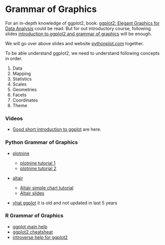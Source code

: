# Grammar of Graphics


For an in-depth knowledge of ggplot2, book: [ggplot2: Elegant Graphics for Data Analysis](https://ggplot2-book.org/index.html) could be read.
But for out introductory course, following slides [introduction to ggplot2 and grammar of graphics](../course-content/introduction-to-ggplot2.pdf) will be enough.


We will go over above slides and website [pythonplot.com](https://pythonplot.com/) together.






To be able understand ggplot2, we need to understand following concepts in order.

1. Data
2. Mapping
3. Statistics
4. Scales
5. Geometries
6. Facets
7. Coordinates
8. Theme


### Videos

- [Good short introduction to ggplot](https://www.youtube.com/watch?v=HPJn1CMvtmI) are here.


### Python Grammar of Graphics

- [plotnine](https://github.com/has2k1/plotnine)

	- [plotnine tutorial 1](https://pythonawesome.com/a-grammar-of-graphics-for-python/)
	- [plotnine tutorial 2](https://realpython.com/ggplot-python/)


- [altair](https://altair-viz.github.io/altair-tutorial/README.html)

	- [Altair simple chart tutorial](https://colab.research.google.com/github/altair-viz/altair-tutorial/blob/master/notebooks/02-Simple-Charts.ipynb)
	- [Altair slides](https://speakerdeck.com/jakevdp/altair-tutorial-intro-pycon-2018)

- [yhat ggplot](https://github.com/yhat/ggpy) it is old and not updated in last 5 years

### R Grammar of Graphics

- [ggplot main help](https://ggplot2.tidyverse.org/)
- [ggplot2 cheatsheat](https://raw.githubusercontent.com/rstudio/cheatsheets/master/data-visualization.pdf)
- [introverse help for ggplot2](https://spielmanlab.github.io/introverse/articles/introverse_online.html)





